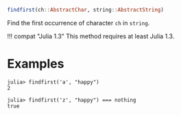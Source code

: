 ```julia
findfirst(ch::AbstractChar, string::AbstractString)
```

Find the first occurrence of character `ch` in `string`.

!!! compat "Julia 1.3"
    This method requires at least Julia 1.3.


# Examples

```jldoctest
julia> findfirst('a', "happy")
2

julia> findfirst('z', "happy") === nothing
true
```
